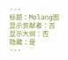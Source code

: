 ```yaml
---
标题：Molang图
显示贡献者：否
显示大纲：否
隐藏：是
---
```


<MolangGraph code="query.anim_time" :fromX="-1" :toX="2" :fromY="-1.1" :toY="1.1" :stepSize="0.02"/>

<MolangGraph code="math.cos(query.anim_time * 360)" :fromX="-2" :toX="2" :fromY="-1.1" :toY="2" :stepSize="0.02"/>

<MolangGraph code="q.anim_time == 0 ? 0 : q.anim_time == 1 ? 1 : math.pow(2, -10 * math.clamp(q.anim_time, 0, 1)) * math.sin((math.clamp(q.anim_time, 0, 1) * 10 - 0.75) * 120) + 1" :toY="2" :stepSize="0.001"/>

<MolangGraph code="q.anim_time == 0 ? 0 : q.anim_time == 1 ? 1 : q.anim_time < 0.5 ? -(math.pow(2, 20 * math.clamp(q.anim_time, 0, 1) - 10) * math.sin((20 * math.clamp(q.anim_time, 0, 1) - 11.125) * 80)) / 2 : (math.pow(2, -20 * math.clamp(q.anim_time, 0, 1) + 10) * math.sin((20 * math.clamp(q.anim_time, 0, 1) - 11.125) * 80)) / 2 + 1"  :fromY="-1" :toY="2" :stepSize="0.001"/>

<MolangGraph code="q.anim_time < 0.5 ? (math.pow(2 * math.clamp(q.anim_time, 0, 1), 2) * ((2.5949095 + 1) * 2 * math.clamp(q.anim_time, 0, 1) - 2.5949095)) / 2 : (math.pow(2 * math.clamp(q.anim_time, 0, 1) - 2, 2) * ((2.5949095 + 1) * (math.clamp(q.anim_time, 0, 1) * 2 - 2) + 2.5949095) + 2) / 2" :fromY="-1"  :toY="2" :stepSize="0.001"/>